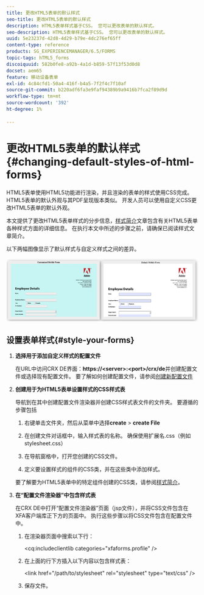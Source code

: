```yaml
---
title: 更改HTML5表单的默认样式
seo-title: 更改HTML5表单的默认样式
description: HTML5表单样式基于CSS。 您可以更改表单的默认样式。
seo-description: HTML5表单样式基于CSS。 您可以更改表单的默认样式。
uuid: 5e23237d-42d8-4d29-b79e-4dc276ef65ff
content-type: reference
products: SG_EXPERIENCEMANAGER/6.5/FORMS
topic-tags: hTML5_forms
discoiquuid: 582b0fe8-a92b-4a1d-b859-57f13f53d0d8
docset: aem65
feature: 移动设备表单
exl-id: 4c84cfd1-50a4-416f-b4a5-7f2f4c7f10af
source-git-commit: b220adf6fa3e9faf94389b9a9416b7fca2f89d9d
workflow-type: tm+mt
source-wordcount: '392'
ht-degree: 1%

---
```


# 更改HTML5表单的默认样式{#changing-default-styles-of-html-forms}

HTML5表单使用HTML5功能进行渲染，并且渲染的表单的样式使用CSS完成。 HTML5表单的默认外观与其PDF呈现版本类似。 开发人员可以使用自定义CSS更改HTML5表单的默认外观。

本文提供了更改HTML5表单样式的分步信息，[样式简介](/help/forms/using/css-styles.md)文章包含有关HTML5表单各种样式方面的详细信息。 在执行本文中所述的步骤之前，请确保已阅读样式文章简介。

以下两幅图像显示了默认样式与自定义样式之间的差异。

![图片–002小](assets/pictures-002-small.png)

## 设置表单样式{#style-your-forms}

1. **选择用于添加自定义样式的配置文件**

   在URL中访问CRX DE界面：**https://&lt;server>:&lt;port>/crx/de**&#x200B;并创建配置文件或选择现有配置文件。 要了解如何创建配置文件，请参阅[创建新配置文件](/help/forms/using/custom-profile.md)

1. **创建用于为HTML5表单设置样式的CSS样式表**

   导航到在其中创建配置文件渲染器并创建CSS样式表文件的文件夹。 要遵循的步骤包括

   1. 右键单击文件夹，然后从菜单中选择&#x200B;**create** > **create File**

   1. 在创建文件对话框中，输入样式表的名称。 确保使用扩展名.css（例如stylesheet.css）
   1. 在导航窗格中，打开您创建的CSS文件。
   1. 定义要设置样式的组件的CSS类，并在这些类中添加样式。

   要了解要为HTML5表单中的特定组件创建的CSS类，请参阅[样式简介](/help/forms/using/css-styles.md)。

1. **在“配置文件渲染器”中包含样式表**

   在CRX DE中打开“配置文件渲染器”页面（jsp文件），并将CSS文件包含在XFA客户端库正下方的页面中。 执行这些步骤以将CSS文件包含在配置文件中。

   1. 在渲染器页面中搜索以下行：

      &lt;cq:includeclientlib categories=&quot;xfaforms.profile&quot; />

   1. 在上面的行下方插入以下内容以包含样式表：

      &lt;link href=&quot;/path/to/stylesheet&quot; rel=&quot;stylesheet&quot; type=&quot;text/css&quot; />

   1. 保存文件。
